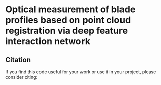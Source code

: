 # Optical measurement of blade profiles based on point cloud registration via deep feature interaction network

## Citation
If you find this code useful for your work or use it in your project, please consider citing:
